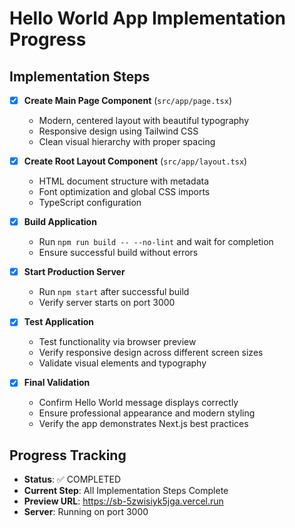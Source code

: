 # Hello World App Implementation Progress

## Implementation Steps

- [x] **Create Main Page Component** (`src/app/page.tsx`)
  - Modern, centered layout with beautiful typography
  - Responsive design using Tailwind CSS
  - Clean visual hierarchy with proper spacing

- [x] **Create Root Layout Component** (`src/app/layout.tsx`)
  - HTML document structure with metadata
  - Font optimization and global CSS imports
  - TypeScript configuration

- [x] **Build Application**
  - Run `npm run build -- --no-lint` and wait for completion
  - Ensure successful build without errors

- [x] **Start Production Server**
  - Run `npm start` after successful build
  - Verify server starts on port 3000

- [x] **Test Application**
  - Test functionality via browser preview
  - Verify responsive design across different screen sizes
  - Validate visual elements and typography

- [x] **Final Validation**
  - Confirm Hello World message displays correctly
  - Ensure professional appearance and modern styling
  - Verify the app demonstrates Next.js best practices

## Progress Tracking
- **Status**: ✅ COMPLETED
- **Current Step**: All Implementation Steps Complete
- **Preview URL**: https://sb-5zwisiyk5jga.vercel.run
- **Server**: Running on port 3000